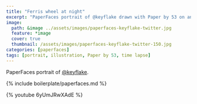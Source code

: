 ```yaml
---
title: "Ferris wheel at night"
excerpt: "PaperFaces portrait of @keyflake drawn with Paper by 53 on an iPad."
image: 
  path: &image ../assets/images/paperfaces-keyflake-twitter.jpg 
  feature: *image
  cover: true
  thumbnail: /assets/images/paperfaces-keyflake-twitter-150.jpg
categories: [paperfaces]
tags: [portrait, illustration, Paper by 53, time lapse]
---
```


PaperFaces portrait of [@keyflake](https://twitter.com/keyflake).

{% include boilerplate/paperfaces.md %}

{% youtube 6yUmJRwXAdE %}
